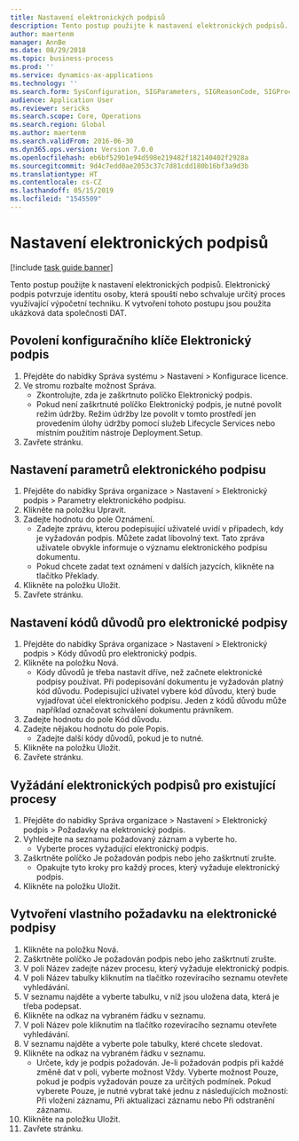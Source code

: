 ```yaml
---
title: Nastavení elektronických podpisů
description: Tento postup použijte k nastavení elektronických podpisů.
author: maertenm
manager: AnnBe
ms.date: 08/29/2018
ms.topic: business-process
ms.prod: ''
ms.service: dynamics-ax-applications
ms.technology: ''
ms.search.form: SysConfiguration, SIGParameters, SIGReasonCode, SIGProcSetup
audience: Application User
ms.reviewer: sericks
ms.search.scope: Core, Operations
ms.search.region: Global
ms.author: maertenm
ms.search.validFrom: 2016-06-30
ms.dyn365.ops.version: Version 7.0.0
ms.openlocfilehash: eb6bf529b1e94d598e219482f182140402f2928a
ms.sourcegitcommit: 9d4c7edd0ae2053c37c7d81cdd180b16bf3a9d3b
ms.translationtype: HT
ms.contentlocale: cs-CZ
ms.lasthandoff: 05/15/2019
ms.locfileid: "1545509"
---
```

# <a name="set-up-electronic-signatures"></a>Nastavení elektronických podpisů

[!include [task guide banner](../../includes/task-guide-banner.md)]

Tento postup použijte k nastavení elektronických podpisů. Elektronický podpis potvrzuje identitu osoby, která spouští nebo schvaluje určitý proces využívající výpočetní techniku. K vytvoření tohoto postupu jsou použita ukázková data společnosti DAT.


## <a name="enable-the-electronic-signature-configuration-key"></a>Povolení konfiguračního klíče Elektronický podpis
1. Přejděte do nabídky Správa systému > Nastavení > Konfigurace licence.
2. Ve stromu rozbalte možnost Správa.
    * Zkontrolujte, zda je zaškrtnuto políčko Elektronický podpis.  
    * Pokud není zaškrtnuté políčko Elektronický podpis, je nutné povolit režim údržby. Režim údržby lze povolit v tomto prostředí jen provedením úlohy údržby pomocí služeb Lifecycle Services nebo místním použitím nástroje Deployment.Setup.  
3. Zavřete stránku.

## <a name="set-up-electronic-signature-parameters"></a>Nastavení parametrů elektronického podpisu
1. Přejděte do nabídky Správa organizace > Nastavení > Elektronický podpis > Parametry elektronického podpisu.
2. Klikněte na položku Upravit.
3. Zadejte hodnotu do pole Oznámení.
    * Zadejte zprávu, kterou podepisující uživatelé uvidí v případech, kdy je vyžadován podpis. Můžete zadat libovolný text. Tato zpráva uživatele obvykle informuje o významu elektronického podpisu dokumentu.  
    * Pokud chcete zadat text oznámení v dalších jazycích, klikněte na tlačítko Překlady.  
4. Klikněte na položku Uložit.
5. Zavřete stránku.

## <a name="set-up-reason-codes-for-electronic-signatures"></a>Nastavení kódů důvodů pro elektronické podpisy
1. Přejděte do nabídky Správa organizace > Nastavení > Elektronický podpis > Kódy důvodů pro elektronický podpis.
2. Klikněte na položku Nová.
    * Kódy důvodů je třeba nastavit dříve, než začnete elektronické podpisy používat. Při podepisování dokumentu je vyžadován platný kód důvodu.     Podepisující uživatel vybere kód důvodu, který bude vyjadřovat účel elektronického podpisu. Jeden z kódů důvodu může například označovat schválení dokumentu právníkem.  
3. Zadejte hodnotu do pole Kód důvodu.
4. Zadejte nějakou hodnotu do pole Popis.
    * Zadejte další kódy důvodů, pokud je to nutné.  
5. Klikněte na položku Uložit.
6. Zavřete stránku.

## <a name="require-electronic-signatures-for-existing-processes"></a>Vyžádání elektronických podpisů pro existující procesy
1. Přejděte do nabídky Správa organizace > Nastavení > Elektronický podpis > Požadavky na elektronický podpis.
2. Vyhledejte na seznamu požadovaný záznam a vyberte ho.
    * Vyberte proces vyžadující elektronický podpis.  
3. Zaškrtněte políčko Je požadován podpis nebo jeho zaškrtnutí zrušte.
    * Opakujte tyto kroky pro každý proces, který vyžaduje elektronický podpis.  
4. Klikněte na položku Uložit.

## <a name="create-a-custom-requirement-for-electronic-signatures"></a>Vytvoření vlastního požadavku na elektronické podpisy
1. Klikněte na položku Nová.
2. Zaškrtněte políčko Je požadován podpis nebo jeho zaškrtnutí zrušte.
3. V poli Název zadejte název procesu, který vyžaduje elektronický podpis.
4. V poli Název tabulky kliknutím na tlačítko rozevíracího seznamu otevřete vyhledávání.
5. V seznamu najděte a vyberte tabulku, v níž jsou uložena data, která je třeba podepsat.
6. Klikněte na odkaz na vybraném řádku v seznamu.
7. V poli Název pole kliknutím na tlačítko rozevíracího seznamu otevřete vyhledávání.
8. V seznamu najděte a vyberte pole tabulky, které chcete sledovat.
9. Klikněte na odkaz na vybraném řádku v seznamu.
    * Určete, kdy je podpis požadován.     Je-li požadován podpis při každé změně dat v poli, vyberte možnost Vždy.     Vyberte možnost Pouze, pokud je podpis vyžadován pouze za určitých podmínek. Pokud vyberete Pouze, je nutné vybrat také jednu z následujících možností: Při vložení záznamu, Při aktualizaci záznamu nebo Při odstranění záznamu.  
10. Klikněte na položku Uložit.
11. Zavřete stránku.

